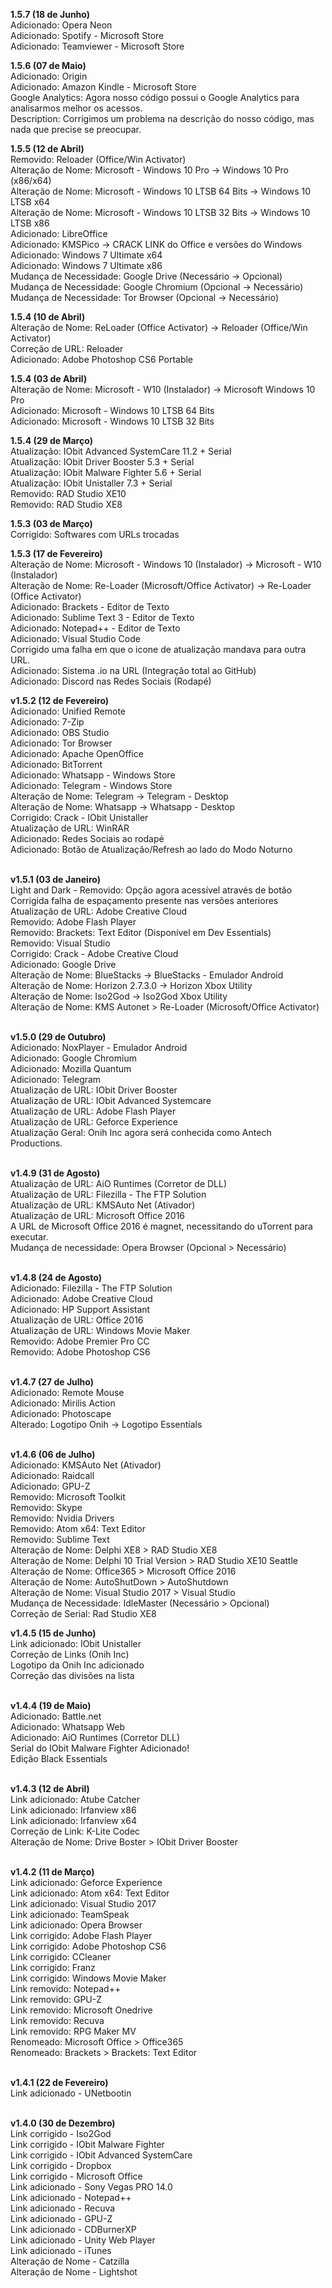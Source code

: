 <b>1.5.7 (18 de Junho)</b></br>
Adicionado: Opera Neon<br>
Adicionado: Spotify - Microsoft Store<br>
Adicionado: Teamviewer - Microsoft Store

<b>1.5.6 (07 de Maio)</b><br>
Adicionado: Origin<br>
Adicionado: Amazon Kindle - Microsoft Store<br>
Google Analytics: Agora nosso código possui o Google Analytics para analisarmos melhor os acessos.<br>
Description: Corrigimos um problema na descrição do nosso código, mas nada que precise se preocupar.

<b>1.5.5 (12 de Abril)</b><br>
Removido: Reloader (Office/Win Activator)<br>
Alteração de Nome: Microsoft - Windows 10 Pro -> Windows 10 Pro (x86/x64)<br>
Alteração de Nome: Microsoft - Windows 10 LTSB 64 Bits -> Windows 10 LTSB x64<br>
Alteração de Nome: Microsoft - Windows 10 LTSB 32 Bits -> Windows 10 LTSB x86<br>
Adicionado: LibreOffice<br>
Adicionado: KMSPico -> CRACK LINK do Office e versões do Windows<br>
Adicionado: Windows 7 Ultimate x64<br>
Adicionado: Windows 7 Ultimate x86<br>
Mudança de Necessidade: Google Drive (Necessário -> Opcional)<br>
Mudança de Necessidade: Google Chromium (Opcional -> Necessário)<br>
Mudança de Necessidade: Tor Browser (Opcional -> Necessário)

<b>1.5.4 (10 de Abril)</b><br>
Alteração de Nome: ReLoader (Office Activator) -> Reloader (Office/Win Activator)<br>
Correção de URL: Reloader<br>
Adicionado: Adobe Photoshop CS6 Portable

<b>1.5.4 (03 de Abril)</b><br>
Alteração de Nome: Microsoft - W10 (Instalador) -> Microsoft Windows 10 Pro<br>
Adicionado: Microsoft - Windows 10 LTSB 64 Bits<br>
Adicionado: Microsoft - Windows 10 LTSB 32 Bits

<b>1.5.4 (29 de Março)</b><br>
Atualização: IObit Advanced SystemCare 11.2 + Serial<br>
Atualização: IObit Driver Booster 5.3 + Serial <br>
Atualização: IObit Malware Fighter 5.6 + Serial<br>
Atualização: IObit Unistaller 7.3 + Serial<br>
Removido: RAD Studio XE10<br>
Removido: RAD Studio XE8

<b>1.5.3 (03 de Março)</b><br>
Corrigido: Softwares com URLs trocadas

<b>1.5.3 (17 de Fevereiro)</b><br>
Alteração de Nome: Microsoft - Windows 10 (Instalador) -> Microsoft - W10 (Instalador)<br>
Alteração de Nome: Re-Loader (Microsoft/Office Activator) -> Re-Loader (Office Activator)<br>
Adicionado: Brackets - Editor de Texto<br>
Adicionado: Sublime Text 3 - Editor de Texto<br>
Adicionado: Notepad++ - Editor de Texto<br>
Adicionado: Visual Studio Code<br>
Corrigido uma falha em que o icone de atualização mandava para outra URL.<br>
Adicionado: Sistema .io na URL (Integração total ao GitHub)<br>
Adicionado: Discord nas Redes Sociais (Rodapé)

<b>v1.5.2 (12 de Fevereiro)</b><br>
Adicionado: Unified Remote<br>
Adicionado: 7-Zip<br>
Adicionado: OBS Studio<br>
Adicionado: Tor Browser<br>
Adicionado: Apache OpenOffice<br>
Adicionado: BitTorrent<br>
Adicionado: Whatsapp - Windows Store<br>
Adicionado: Telegram - Windows Store<br>
Alteração de Nome: Telegram -> Telegram - Desktop<br>
Alteração de Nome: Whatsapp -> Whatsapp - Desktop<br>
Corrigido: Crack - IObit Unistaller<br>
Atualização de URL: WinRAR<br>
Adicionado: Redes Sociais ao rodapé<br>
Adicionado: Botão de Atualização/Refresh ao lado do Modo Noturno<br>
<br>

<b>v1.5.1 (03 de Janeiro)</b><br>
Light and Dark - Removido: Opção agora acessível através de botão<br>
Corrigida falha de espaçamento presente nas versões anteriores<br>
Atualização de URL: Adobe Creative Cloud<br>
Removido: Adobe Flash Player<br>
Removido: Brackets: Text Editor (Disponível em Dev Essentials)<br>
Removido: Visual Studio<br>
Corrigido: Crack - Adobe Creative Cloud<br>
Adicionado: Google Drive<br>
Alteração de Nome: BlueStacks -> BlueStacks - Emulador Android<br>
Alteração de Nome: Horizon 2.7.3.0 -> Horizon Xbox Utility<br>
Alteração de Nome: Iso2God -> Iso2God Xbox Utility<br>
Alteração de Nome: KMS Autonet > Re-Loader (Microsoft/Office Activator)<br><br>

<b>v1.5.0 (29 de Outubro)</b><br>
Adicionado: NoxPlayer - Emulador Android<br>
Adicionado: Google Chromium<br>
Adicionado: Mozilla Quantum<br>
Adicionado: Telegram<br>
Atualização de URL: IObit Driver Booster<br>
Atualização de URL: IObit Advanced Systemcare<br>
Atualização de URL: Adobe Flash Player<br>
Atualização de URL: Geforce Experience<br>
Atualização Geral: Onih Inc agora será conhecida como Antech Productions.<br><br>

<b>v1.4.9 (31 de Agosto)</b><br>
Atualização de URL: AiO Runtimes (Corretor de DLL)<br>
Atualização de URL: Filezilla - The FTP Solution<br>
Atualização de URL: KMSAuto Net (Ativador)<br>
Atualização de URL: Microsoft Office 2016<br>
A URL de Microsoft Office 2016 é magnet, necessitando do uTorrent para executar.<br>
Mudança de necessidade: Opera Browser (Opcional > Necessário)<br><br>

<b>v1.4.8 (24 de Agosto)</b><br>
Adicionado: Filezilla - The FTP Solution<br>
Adicionado: Adobe Creative Cloud<br>
Adicionado: HP Support Assistant<br>
Atualização de URL: Office 2016<br>
Atualização de URL: Windows Movie Maker<br>
Removido: Adobe Premier Pro CC<br>
Removido: Adobe Photoshop CS6<br><br>

<b>v1.4.7 (27 de Julho)</b><br>
Adicionado: Remote Mouse<br>
Adicionado: Mirilis Action<br>
Adicionado: Photoscape<br>
Alterado: Logotipo Onih -> Logotipo Essentials<br><br>

<b>v1.4.6 (06 de Julho)</b><br>
Adicionado: KMSAuto Net (Ativador)<br>
Adicionado: Raidcall<br>
Adicionado: GPU-Z<br>
Removido: Microsoft Toolkit<br>
Removido: Skype<br>
Removido: Nvidia Drivers<br>
Removido: Atom x64: Text Editor<br>
Removido: Sublime Text<br>
Alteração de Nome: Delphi XE8 > RAD Studio XE8<br>
Alteração de Nome: Delphi 10 Trial Version > RAD Studio XE10 Seattle<br>
Alteração de Nome: Office365 > Microsoft Office 2016<br>
Alteração de Nome: AutoShutDown > AutoShutdown<br>
Alteração de Nome: Visual Studio 2017 > Visual Studio<br>
Mudança de Necessidade: IdleMaster (Necessário > Opcional)<br>
Correção de Serial: Rad Studio XE8<br>

<b>v1.4.5 (15 de Junho)</b><br>
Link adicionado: IObit Unistaller<br>
Correção de Links (Onih Inc)<br>
Logotipo da Onih Inc adicionado<br>
Correção das divisões na lista<br><br>

<b>v1.4.4 (19 de Maio)</b><br>
Adicionado: Battle.net<br>
Adicionado: Whatsapp Web<br>
Adicionado: AiO Runtimes (Corretor DLL)<br>
Serial do IObit Malware Fighter Adicionado!<br>
Edição Black Essentials<br><br>

<b>v1.4.3 (12 de Abril)</b><br>
Link adicionado: Atube Catcher<br>
Link adicionado: Irfanview x86<br>
Link adicionado: Irfanview x64<br>
Correção de Link: K-Lite Codec<br>
Alteração de Nome: Drive Boster > IObit Driver Booster<br><br>

<b>v1.4.2 (11 de Março)</b><br>
Link adicionado: Geforce Experience<br>
Link adicionado: Atom x64: Text Editor<br>
Link adicionado: Visual Studio 2017<br>
Link adicionado: TeamSpeak<br>
Link adicionado: Opera Browser<br>
Link corrigido: Adobe Flash Player<br>
Link corrigido: Adobe Photoshop CS6<br>
Link corrigido: CCleaner<br>
Link corrigido: Franz<br>
Link corrigido: Windows Movie Maker<br>
Link removido: Notepad++<br>
Link removido: GPU-Z<br>
Link removido: Microsoft Onedrive<br>
Link removido: Recuva<br>
Link removido: RPG Maker MV<br>
Renomeado: Microsoft Office > Office365<br>
Renomeado: Brackets > Brackets: Text Editor<br><br>

<b>v1.4.1 (22 de Fevereiro)</b><br>
Link adicionado - UNetbootin<br><br>

<b>v1.4.0 (30 de Dezembro)</b><br>
Link corrigido - Iso2God<br>
Link corrigido - IObit Malware Fighter<br>
Link corrigido - IObit Advanced SystemCare<br>
Link corrigido - Dropbox<br>
Link corrigido - Microsoft Office<br>
Link adicionado - Sony Vegas PRO 14.0<br>
Link adicionado - Notepad++<br>
Link adicionado - Recuva<br>
Link adicionado - GPU-Z<br>
Link adicionado - CDBurnerXP<br>
Link adicionado - Unity Web Player<br>
Link adicionado - iTunes<br>
Alteração de Nome - Catzilla<br>
Alteração de Nome - Lightshot<br>
